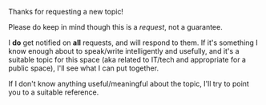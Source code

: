 Thanks for requesting a new topic! 

Please do keep in mind though this is a *request*, not a guarantee. 

I **do** get notified on **all** requests, and will respond to them. If it's something I know enough about to speak/write intelligently and usefully, and it's a suitable topic for this space (aka related to IT/tech and appropriate for a public space), I'll see what I can put together.

If I don't know anything useful/meaningful about the topic, I'll try to point you to a suitable reference.
